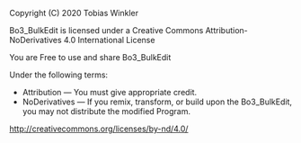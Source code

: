 Copyright (C) 2020  Tobias Winkler

Bo3_BulkEdit is licensed under a Creative Commons Attribution-NoDerivatives 4.0 International License

You are Free to use and share Bo3_BulkEdit

Under the following terms:
 - Attribution — You must give appropriate credit.
 - NoDerivatives — If you remix, transform, or build upon the Bo3_BulkEdit, you may not distribute the modified Program. 

http://creativecommons.org/licenses/by-nd/4.0/
